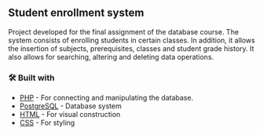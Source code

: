 ## Student enrollment system

Project developed for the final assignment of the database course. The system consists of enrolling students in certain classes. In addition, it allows the insertion of subjects, prerequisites, classes and student grade history. It also allows for searching, altering and deleting data operations.

### 🛠️ Built with

* [PHP](https://www.php.net/) - For connecting and manipulating the database.
* [PostgreSQL](https://www.postgresql.org/) - Database system
* [HTML](https://developer.mozilla.org/pt-BR/docs/Web/HTML) - For visual construction
* [CSS](https://developer.mozilla.org/pt-BR/docs/Web/CSS) - For styling
